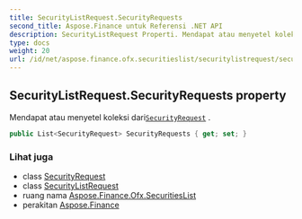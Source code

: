 ```yaml
---
title: SecurityListRequest.SecurityRequests
second_title: Aspose.Finance untuk Referensi .NET API
description: SecurityListRequest Properti. Mendapat atau menyetel koleksi dariSecurityRequest .
type: docs
weight: 20
url: /id/net/aspose.finance.ofx.securitieslist/securitylistrequest/securityrequests/
---
```

## SecurityListRequest.SecurityRequests property

Mendapat atau menyetel koleksi dari[`SecurityRequest`](../../securityrequest/) .

```csharp
public List<SecurityRequest> SecurityRequests { get; set; }
```

### Lihat juga

* class [SecurityRequest](../../securityrequest/)
* class [SecurityListRequest](../)
* ruang nama [Aspose.Finance.Ofx.SecuritiesList](../../securitylistrequest/)
* perakitan [Aspose.Finance](../../../)


